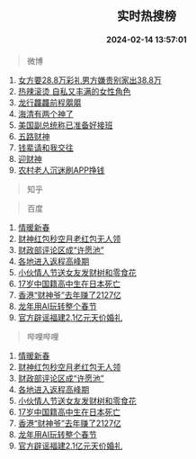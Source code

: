 <div align="center"><h2>实时热搜榜</h2><h4>2024-02-14 13:57:01</h4></div>

> 微博  

1. [女方要28.8万彩礼男方嫌贵别家出38.8万](https://s.weibo.com/weibo?q=%E5%A5%B3%E6%96%B9%E8%A6%8128.8%E4%B8%87%E5%BD%A9%E7%A4%BC%E7%94%B7%E6%96%B9%E5%AB%8C%E8%B4%B5%E5%88%AB%E5%AE%B6%E5%87%BA38.8%E4%B8%87&t=31&band_rank=1&Refer=top)<br />
2. [热辣滚烫 自私又丰满的女性角色](https://s.weibo.com/weibo?q=%E7%83%AD%E8%BE%A3%E6%BB%9A%E7%83%AB%20%E8%87%AA%E7%A7%81%E5%8F%88%E4%B8%B0%E6%BB%A1%E7%9A%84%E5%A5%B3%E6%80%A7%E8%A7%92%E8%89%B2&t=31&band_rank=2&Refer=top)<br />
3. [龙行龘龘前程朤朤](https://s.weibo.com/weibo?q=%23%E9%BE%99%E8%A1%8C%E9%BE%98%E9%BE%98%E5%89%8D%E7%A8%8B%E6%9C%A4%E6%9C%A4%23&t=31&band_rank=3&Refer=top)<br />
4. [海清有两个神了](https://s.weibo.com/weibo?q=%23%E6%B5%B7%E6%B8%85%E6%9C%89%E4%B8%A4%E4%B8%AA%E7%A5%9E%E4%BA%86%23&t=31&band_rank=4&Refer=top)<br />
5. [美国副总统称已准备好接班](https://s.weibo.com/weibo?q=%23%E7%BE%8E%E5%9B%BD%E5%89%AF%E6%80%BB%E7%BB%9F%E7%A7%B0%E5%B7%B2%E5%87%86%E5%A4%87%E5%A5%BD%E6%8E%A5%E7%8F%AD%23&t=31&band_rank=5&Refer=top)<br />
6. [五路财神](https://s.weibo.com/weibo?q=%E4%BA%94%E8%B7%AF%E8%B4%A2%E7%A5%9E&t=31&band_rank=6&Refer=top)<br />
7. [钱辈请和我交往](https://s.weibo.com/weibo?q=%23%E9%92%B1%E8%BE%88%E8%AF%B7%E5%92%8C%E6%88%91%E4%BA%A4%E5%BE%80%23&t=31&band_rank=7&Refer=top)<br />
8. [迎财神](https://s.weibo.com/weibo?q=%23%E8%BF%8E%E8%B4%A2%E7%A5%9E%23&t=31&band_rank=8&Refer=top)<br />
9. [农村老人沉迷刷APP挣钱](https://s.weibo.com/weibo?q=%23%E5%86%9C%E6%9D%91%E8%80%81%E4%BA%BA%E6%B2%89%E8%BF%B7%E5%88%B7APP%E6%8C%A3%E9%92%B1%23&t=31&band_rank=9&Refer=top)<br />

> 知乎  


> 百度  

1. [情暖新春](https://www.baidu.com/s?wd=%E6%83%85%E6%9A%96%E6%96%B0%E6%98%A5&sa=fyb_news&rsv_dl=fyb_news)<br />
2. [财神红包秒空月老红包无人领](https://www.baidu.com/s?wd=%E8%B4%A2%E7%A5%9E%E7%BA%A2%E5%8C%85%E7%A7%92%E7%A9%BA%E6%9C%88%E8%80%81%E7%BA%A2%E5%8C%85%E6%97%A0%E4%BA%BA%E9%A2%86&sa=fyb_news&rsv_dl=fyb_news)<br />
3. [财政部评论区成“许愿池”](https://www.baidu.com/s?wd=%E8%B4%A2%E6%94%BF%E9%83%A8%E8%AF%84%E8%AE%BA%E5%8C%BA%E6%88%90%E2%80%9C%E8%AE%B8%E6%84%BF%E6%B1%A0%E2%80%9D&sa=fyb_news&rsv_dl=fyb_news)<br />
4. [各地进入返程高峰期](https://www.baidu.com/s?wd=%E5%90%84%E5%9C%B0%E8%BF%9B%E5%85%A5%E8%BF%94%E7%A8%8B%E9%AB%98%E5%B3%B0%E6%9C%9F&sa=fyb_news&rsv_dl=fyb_news)<br />
5. [小伙情人节送女友发财树和零食花](https://www.baidu.com/s?wd=%E5%B0%8F%E4%BC%99%E6%83%85%E4%BA%BA%E8%8A%82%E9%80%81%E5%A5%B3%E5%8F%8B%E5%8F%91%E8%B4%A2%E6%A0%91%E5%92%8C%E9%9B%B6%E9%A3%9F%E8%8A%B1&sa=fyb_news&rsv_dl=fyb_news)<br />
6. [17岁中国籍高中生在日本死亡](https://www.baidu.com/s?wd=17%E5%B2%81%E4%B8%AD%E5%9B%BD%E7%B1%8D%E9%AB%98%E4%B8%AD%E7%94%9F%E5%9C%A8%E6%97%A5%E6%9C%AC%E6%AD%BB%E4%BA%A1&sa=fyb_news&rsv_dl=fyb_news)<br />
7. [香港“财神爷”去年赚了2127亿](https://www.baidu.com/s?wd=%E9%A6%99%E6%B8%AF%E2%80%9C%E8%B4%A2%E7%A5%9E%E7%88%B7%E2%80%9D%E5%8E%BB%E5%B9%B4%E8%B5%9A%E4%BA%862127%E4%BA%BF&sa=fyb_news&rsv_dl=fyb_news)<br />
8. [龙年用AI玩转整个春节](https://www.baidu.com/s?wd=%E9%BE%99%E5%B9%B4%E7%94%A8AI%E7%8E%A9%E8%BD%AC%E6%95%B4%E4%B8%AA%E6%98%A5%E8%8A%82&sa=fyb_news&rsv_dl=fyb_news)<br />
9. [官方辟谣福建2.1亿元天价婚礼](https://www.baidu.com/s?wd=%E5%AE%98%E6%96%B9%E8%BE%9F%E8%B0%A3%E7%A6%8F%E5%BB%BA2.1%E4%BA%BF%E5%85%83%E5%A4%A9%E4%BB%B7%E5%A9%9A%E7%A4%BC&sa=fyb_news&rsv_dl=fyb_news)<br />

> 哔哩哔哩  

1. [情暖新春](https://www.baidu.com/s?wd=%E6%83%85%E6%9A%96%E6%96%B0%E6%98%A5&sa=fyb_news&rsv_dl=fyb_news)<br />
2. [财神红包秒空月老红包无人领](https://www.baidu.com/s?wd=%E8%B4%A2%E7%A5%9E%E7%BA%A2%E5%8C%85%E7%A7%92%E7%A9%BA%E6%9C%88%E8%80%81%E7%BA%A2%E5%8C%85%E6%97%A0%E4%BA%BA%E9%A2%86&sa=fyb_news&rsv_dl=fyb_news)<br />
3. [财政部评论区成“许愿池”](https://www.baidu.com/s?wd=%E8%B4%A2%E6%94%BF%E9%83%A8%E8%AF%84%E8%AE%BA%E5%8C%BA%E6%88%90%E2%80%9C%E8%AE%B8%E6%84%BF%E6%B1%A0%E2%80%9D&sa=fyb_news&rsv_dl=fyb_news)<br />
4. [各地进入返程高峰期](https://www.baidu.com/s?wd=%E5%90%84%E5%9C%B0%E8%BF%9B%E5%85%A5%E8%BF%94%E7%A8%8B%E9%AB%98%E5%B3%B0%E6%9C%9F&sa=fyb_news&rsv_dl=fyb_news)<br />
5. [小伙情人节送女友发财树和零食花](https://www.baidu.com/s?wd=%E5%B0%8F%E4%BC%99%E6%83%85%E4%BA%BA%E8%8A%82%E9%80%81%E5%A5%B3%E5%8F%8B%E5%8F%91%E8%B4%A2%E6%A0%91%E5%92%8C%E9%9B%B6%E9%A3%9F%E8%8A%B1&sa=fyb_news&rsv_dl=fyb_news)<br />
6. [17岁中国籍高中生在日本死亡](https://www.baidu.com/s?wd=17%E5%B2%81%E4%B8%AD%E5%9B%BD%E7%B1%8D%E9%AB%98%E4%B8%AD%E7%94%9F%E5%9C%A8%E6%97%A5%E6%9C%AC%E6%AD%BB%E4%BA%A1&sa=fyb_news&rsv_dl=fyb_news)<br />
7. [香港“财神爷”去年赚了2127亿](https://www.baidu.com/s?wd=%E9%A6%99%E6%B8%AF%E2%80%9C%E8%B4%A2%E7%A5%9E%E7%88%B7%E2%80%9D%E5%8E%BB%E5%B9%B4%E8%B5%9A%E4%BA%862127%E4%BA%BF&sa=fyb_news&rsv_dl=fyb_news)<br />
8. [龙年用AI玩转整个春节](https://www.baidu.com/s?wd=%E9%BE%99%E5%B9%B4%E7%94%A8AI%E7%8E%A9%E8%BD%AC%E6%95%B4%E4%B8%AA%E6%98%A5%E8%8A%82&sa=fyb_news&rsv_dl=fyb_news)<br />
9. [官方辟谣福建2.1亿元天价婚礼](https://www.baidu.com/s?wd=%E5%AE%98%E6%96%B9%E8%BE%9F%E8%B0%A3%E7%A6%8F%E5%BB%BA2.1%E4%BA%BF%E5%85%83%E5%A4%A9%E4%BB%B7%E5%A9%9A%E7%A4%BC&sa=fyb_news&rsv_dl=fyb_news)<br />
